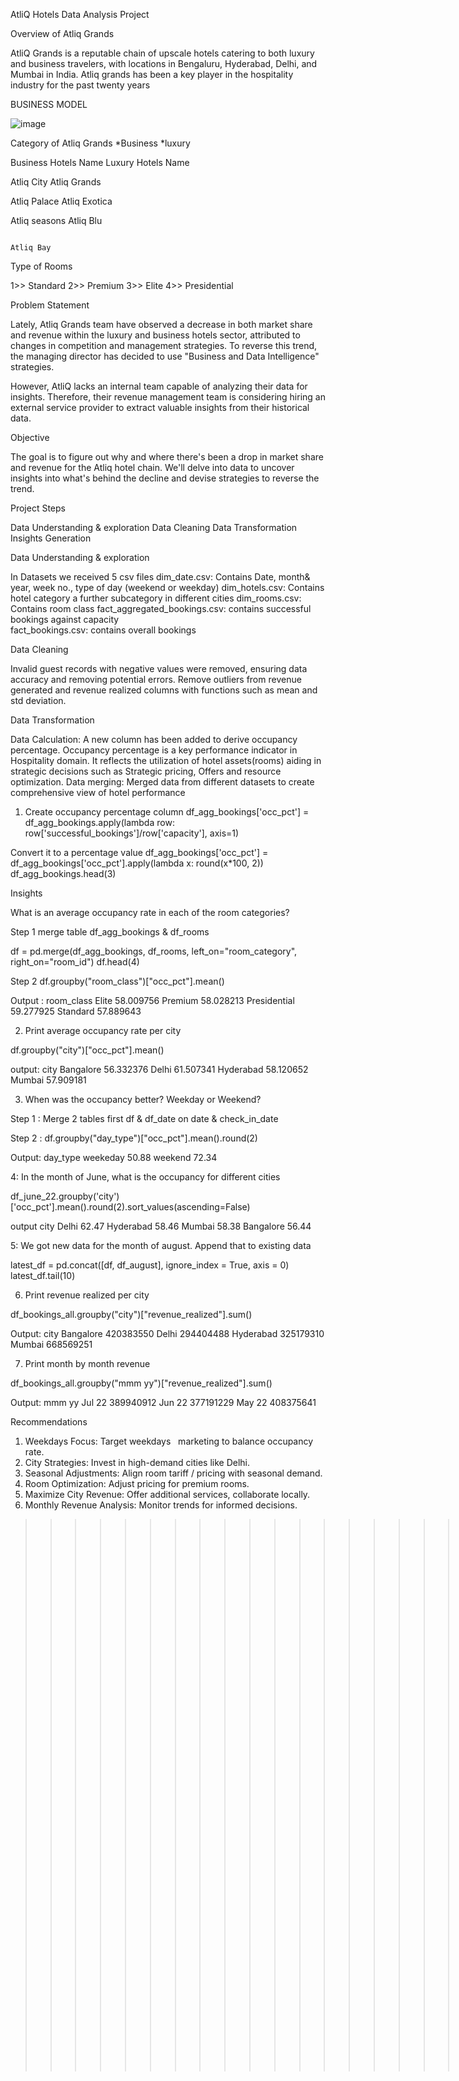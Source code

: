 AtliQ Hotels Data Analysis Project 

Overview of Atliq Grands

AtliQ Grands is a reputable chain of upscale hotels catering to both luxury and business travelers, with locations in Bengaluru, Hyderabad, Delhi, and Mumbai in India.
Atliq grands has been a key player in the hospitality industry for the past twenty years

BUSINESS MODEL

![image](https://github.com/VineetPatyal/AtliQ-Hotels-Data-Analysis-Project-using-Python-Pandas-Library/assets/152878178/90549989-59d5-4eba-98dc-a2ccdd8aef32)

Category of Atliq Grands 
*Business
*luxury 

Business Hotels Name                                                                   Luxury Hotels Name 

Atliq City                                                                             Atliq Grands 

Atliq Palace                                                                           Atliq Exotica 

Atliq seasons                                                                          Atliq Blu 

                                                                                       Atliq Bay 

Type of Rooms 

1>> Standard
2>> Premium
3>> Elite
4>> Presidential

Problem Statement 

Lately, Atliq Grands team have observed a decrease in both market share and revenue within the luxury and business hotels sector, attributed to changes in competition and management strategies. To reverse this trend, the managing director has decided to use "Business and Data Intelligence" strategies. 

However, AtliQ lacks an internal team capable of analyzing their data for insights. Therefore, their revenue management team is considering hiring an external service provider to extract valuable insights from their historical data. 

Objective 

The goal is to figure out why and where there's been a drop in market share and revenue for the Atliq hotel chain. We'll delve into data to uncover insights into what's behind the decline and devise strategies to reverse the trend.

Project Steps 

Data Understanding & exploration 
Data Cleaning 
Data Transformation 
Insights Generation 

Data Understanding & exploration

In Datasets we received 5 csv files
dim_date.csv: Contains Date, month& year, week no., type of day (weekend or weekday) 
dim_hotels.csv: Contains hotel category a further subcategory in different cities 
dim_rooms.csv: Contains room class 
fact_aggregated_bookings.csv: contains successful bookings against capacity  
fact_bookings.csv: contains overall bookings

Data Cleaning  

Invalid guest records with negative values were removed, ensuring data accuracy and removing potential errors. 
Remove outliers from revenue generated and revenue realized columns with functions such as mean and std deviation.

Data Transformation 

Data Calculation: A new column has been added to derive occupancy percentage. 
Occupancy percentage is a key performance indicator in Hospitality domain. It reflects the utilization of hotel assets(rooms) aiding in strategic decisions such as Strategic pricing, Offers and resource optimization. 
Data merging: Merged data from different datasets to create comprehensive view of hotel performance

1. Create occupancy percentage column
df_agg_bookings['occ_pct'] = df_agg_bookings.apply(lambda row: row['successful_bookings']/row['capacity'], axis=1)

Convert it to a percentage value
df_agg_bookings['occ_pct'] = df_agg_bookings['occ_pct'].apply(lambda x: round(x*100, 2))
df_agg_bookings.head(3)

Insights

What is an average occupancy rate in each of the room categories?

Step 1 merge table df_agg_bookings & df_rooms

df = pd.merge(df_agg_bookings, df_rooms, left_on="room_category", right_on="room_id")
df.head(4)

Step 2 
df.groupby("room_class")["occ_pct"].mean()

Output : 
room_class
Elite           58.009756
Premium         58.028213
Presidential    59.277925
Standard        57.889643

2. Print average occupancy rate per city

df.groupby("city")["occ_pct"].mean()

output:
city
Bangalore    56.332376
Delhi        61.507341
Hyderabad    58.120652
Mumbai       57.909181

3. When was the occupancy better? Weekday or Weekend?

Step 1 : Merge 2 tables first df & df_date on date & check_in_date

Step 2 : df.groupby("day_type")["occ_pct"].mean().round(2)

Output:
day_type
weekeday    50.88
weekend     72.34

4: In the month of June, what is the occupancy for different cities

df_june_22.groupby('city')['occ_pct'].mean().round(2).sort_values(ascending=False)

output
city
Delhi        62.47
Hyderabad    58.46
Mumbai       58.38
Bangalore    56.44

5: We got new data for the month of august. Append that to existing data

latest_df = pd.concat([df, df_august], ignore_index = True, axis = 0)
latest_df.tail(10)

6. Print revenue realized per city

df_bookings_all.groupby("city")["revenue_realized"].sum()

Output:
city
Bangalore    420383550
Delhi        294404488
Hyderabad    325179310
Mumbai       668569251

7. Print month by month revenue

df_bookings_all.groupby("mmm yy")["revenue_realized"].sum()

Output: mmm yy
Jul 22    389940912
Jun 22    377191229
May 22    408375641

Recommendations

1. Weekdays Focus: Target weekdays   marketing to balance occupancy rate.
2. City Strategies: Invest in high-demand cities like Delhi.
3. Seasonal Adjustments: Align room tariff / pricing with seasonal demand.
4. Room Optimization: Adjust pricing for premium rooms.
5. Maximize City Revenue: Offer additional services, collaborate locally.
6. Monthly Revenue Analysis: Monitor trends for informed decisions.


>>>>>>>>>>>>>>>>>>>>>>>>>>>>>>>>>>>>>THANK YOU<<<<<<<<<<<<<<<<<<<<<<<<<<<<<<<<<<<<<<<<<<<<

